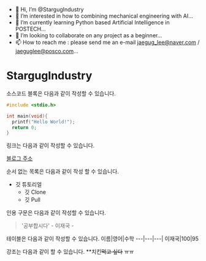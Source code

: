 - 👋 Hi, I’m @StargugIndustry
- 👀 I’m interested in how to combining mechanical engineering with AI...
- 🌱 I’m currently learning Python based Artificial Intelligence in POSTECH...
- 💞️ I’m looking to collaborate on any project as a beginner... 
- 📫 How to reach me : please send me an e-mail jaegug_lee@naver.com / jaeguglee@posco.com...

<!---
StargugIndustry/StargugIndustry is a ✨ special ✨ repository because its `README.md` (this file) appears on your GitHub profile.
You can click the Preview link to take a look at your changes.
--->


# StargugIndustry

소스코드 블록은 다음과 같이 작성할 수 있습니다.

```c
#include <stdio.h>

int main(void){
  printf("Hello World!");
  return 0;
}
```

링크는 다음과 같이 작성할 수 있습니다.

[블로그 주소](http://www.naver.com)

순서 없는 목록은 다음과 같이 작성 할 수 있습니다.

* 깃 튜토리얼
  * 깃 Clone
  * 깃 Pull
  
인용 구문은 다음과 같이 작성할 수 있습니다.
> '공부합시다' - 이재국 -


테이블은 다음과 같이 작성할 수 있습니다.
이름|영어|수학
---|---|---|
이재국|100|95

강조는 다음과 같이 할 수 있습니다.
**치킨~~먹고 싶다~~ ㅠㅠ
